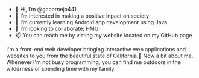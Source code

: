 - 👋 Hi, I’m @gccornejo441
- 👀 I’m interested in making a positive inpact on society
- 🌱 I’m currently learning Android app development using Java
- 💞️ I’m looking to collaborate; HMU!
- 📫 You can reach me by visting my website located on my GitHub page

I'm a front-end web developer bringing interactive web applications and websites to you from the beautiful state of California.🌴
Now a bit about me. Whenever I'm not busy programming, you can find me outdoors in the wilderness or spending time with my family.
